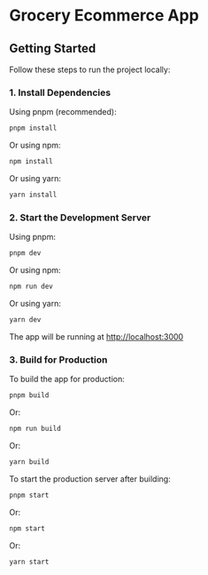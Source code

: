 # Grocery Ecommerce App

## Getting Started

Follow these steps to run the project locally:

### 1. Install Dependencies

Using pnpm (recommended):
```sh
pnpm install
```
Or using npm:
```sh
npm install
```
Or using yarn:
```sh
yarn install
```

### 2. Start the Development Server

Using pnpm:
```sh
pnpm dev
```
Or using npm:
```sh
npm run dev
```
Or using yarn:
```sh
yarn dev
```

The app will be running at [http://localhost:3000](http://localhost:3000)

### 3. Build for Production

To build the app for production:
```sh
pnpm build
```
Or:
```sh
npm run build
```
Or:
```sh
yarn build
```

To start the production server after building:
```sh
pnpm start
```
Or:
```sh
npm start
```
Or:
```sh
yarn start
```
